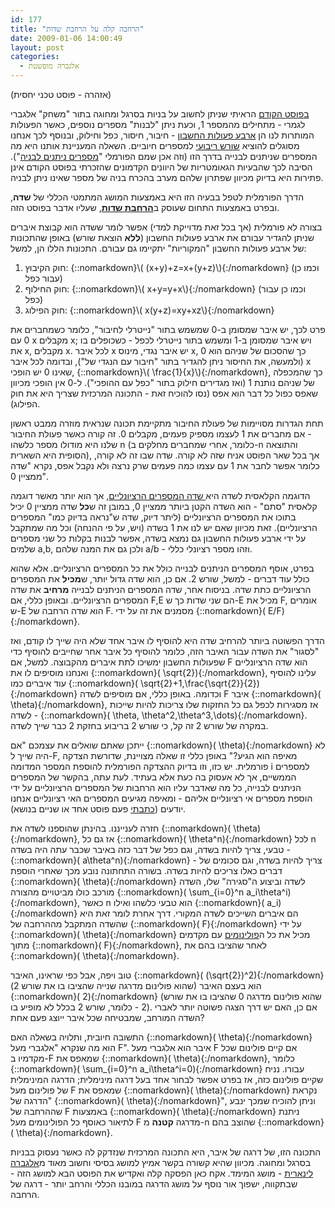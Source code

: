 ```yaml
---
id: 177
title: "הרחבה קלה על הרחבת שדות"
date: 2009-01-06 14:00:49
layout: post
categories: 
  - אלגברה מופשטת
---
```

(אזהרה - פוסט טכני יחסית)

<a href="http://www.gadial.net/?p=176">בפוסט הקודם</a> הראיתי שניתן לחשוב על בניות בסרגל ומחוגה בתור "משחק" אלגברי לגמרי - מתחילים מהמספר 1, וכעת ניתן "לבנות" מספרים נוספים, כאשר הפעולות המותרות לנו הן <a href="http://he.wikipedia.org/wiki/%D7%90%D7%A8%D7%91%D7%A2_%D7%A4%D7%A2%D7%95%D7%9C%D7%95%D7%AA_%D7%94%D7%97%D7%A9%D7%91%D7%95%D7%9F">ארבע פעולות החשבון</a> - חיבור, חיסור, כפל וחילוק, ובנוסף לכך אנחנו מסוגלים להוציא <a href="http://he.wikipedia.org/wiki/%D7%A9%D7%95%D7%A8%D7%A9_%D7%A8%D7%99%D7%91%D7%95%D7%A2%D7%99">שורש ריבועי</a> למספרים חיוביים. השאלה המעניינת אותנו היא מה המספרים שניתנים לבנייה בדרך הזו (וזה אכן שמם הפורמלי "<a href="http://en.wikipedia.org/wiki/Constructible_number">מספרים ניתנים לבניה</a>"). הסיבה לכך שהבעיות הגאומטריות של היוונים הקדמונים שהזכרתי בפוסט הקודם אינן פתירות היא בדיוק מכיוון שפתרון שלהם מערב בהכרח בניה של מספר שאינו ניתן לבניה.

הדרך הפורמלית לטפל בבעיה הזו היא באמצעות המושג המתמטי הכללי של <strong>שדה</strong>, ובפרט באמצעות התחום שעוסק ב<a href="http://he.wikipedia.org/wiki/%D7%94%D7%A8%D7%97%D7%91%D7%AA_%D7%A9%D7%93%D7%95%D7%AA"><strong>הרחבת שדות</strong></a>, שעליו אדבר בפוסט הזה.

בצורה לא פורמלית (אך בכל זאת מדוייקת למדי) אפשר לומר ששדה הוא קבוצת איברים שניתן להגדיר עבורם את ארבע פעולות החשבון (<strong>ללא</strong> הוצאת שורש) באופן שהתכונות של ארבע פעולות החשבון "המקוריות" יתקיימו גם עבורם. התכונות הללו הן, למשל:
<ol>
	<li>חוק הקיבוץ: {::nomarkdown}\( (x+y)+z=x+(y+z)\){:/nomarkdown} (וכמו כן עבור כפל)</li>
	<li>חוק החילוף: {::nomarkdown}\( x+y=y+x\){:/nomarkdown} (וכמו כן עבור כפל)</li>
	<li>חוק הפילוג: {::nomarkdown}\( x(y+z)=xy+xz\){:/nomarkdown}</li>
</ol>
פרט לכך, יש איבר שמסומן ב-0 שמשמש בתור "נייטרלי לחיבור", כלומר כשמחברים את 0 עם x מקבלים x; ויש איבר שמסומן ב-1 ומשמש בתור נייטרלי לכפל - כשכופלים בו את x, מקבלים x. לכל איבר x יש איבר נגדי, מינוס x, כך שהסכום של שניהם הוא 0 (ולמעשה, את החיסור ניתן להגדיר בתור "חיבור עם הנגדי של"), ובדומה לכל איבר x שאינו 0 יש הופכי, {::nomarkdown}\( \frac{1}{x}\){:/nomarkdown}, כך שהמכפלה של שניהם נותנת 1 (ואז מגדירים חילוק בתור "כפל עם ההופכי"). ל-0 אין הופכי מכיוון שאפס כפול כל דבר הוא אפס (נסו להוכיח זאת - התכונה המרכזית שצריך היא את חוק הפילוג).

תחת הגדרות מסויימות של פעולת החיבור מתקיימת תכונה שנראית מוזרה ממבט ראשון - אם מחברים את 1 לעצמו מספיק פעמים, מקבלים 0. זה קורה כאשר פעולת החיבור שלנו היא מודולו מספר כלשהו n (כלומר, אחרי שמחברים מחלקים ב-n והתוצאה הסופית היא השארית), אך בכל שאר הפוסט אניח שזה לא קורה. שדה שבו זה לא קורה, כלומר אפשר לחבר את 1 עם עצמו כמה פעמים שרק נרצה ולא נקבל אפס, נקרא "שדה ממציין 0".

הדוגמה הקלאסית לשדה היא<a href="http://he.wikipedia.org/wiki/%D7%A9%D7%93%D7%94_%D7%94%D7%9E%D7%A1%D7%A4%D7%A8%D7%99%D7%9D_%D7%94%D7%A8%D7%A6%D7%99%D7%95%D7%A0%D7%9C%D7%99%D7%99%D7%9D"> שדה המספרים הרציונליים</a>, אך הוא יותר מאשר דוגמה קלאסית "סתם" - הוא השדה הקטן ביותר ממציין 0, במובן זה ש<strong>כל</strong> שדה ממציין 0 יכיל בתוכו את המספרים הרציונליים (ליתר דיוק, שדה ש"נראה בדיוק כמו" המספרים הרציונליים). זאת מכיוון שאם יש לנו את 1 בשדה (ויש, על פי ההנחה) וכל מה שמתקבל על ידי ארבע פעולות החשבון גם נמצא בשדה, אפשר לבנות בקלות כל שני מספרים שלמים a,b, ולכן גם את המנה שלהם a/b - וזהו מספר רציונלי כללי.

בפרט, אוסף המספרים הניתנים לבנייה כולל את כל המספרים הרציונליים. אלא שהוא כולל עוד דברים - למשל, שורש 2. אם כן, הוא שדה גדול יותר, ש<strong>מכיל</strong> את המספרים הרציונליים כתת שדה. בניסוח אחר, שדה המספרים הניתנים לבנייה <strong>מרחיב</strong> את שדה המספרים הרציונליים. ובאופן כללי, אם F,E הם שני שדות כך ש-E מכיל את F, אומרים ש-E הוא שדה הרחבה של F. מסמנים את זה על ידי {::nomarkdown}\( E/F\){:/nomarkdown}.

הדרך הפשוטה ביותר להרחיב שדה היא להוסיף לו איבר אחד שלא היה שייך לו קודם, ואז "לסגור" את השדה עבור האיבר הזה, כלומר להוסיף כל איבר אחר שחייבים להוסיף כדי שפעולות החשבון ימשיכו לתת איברים מהקבוצה. למשל, אם F הוא שדה הרציונליים ואנחנו מוסיפים לו את {::nomarkdown}\( \sqrt{2}\){:/nomarkdown}, עלינו להוסיף עוד איברים כמו {::nomarkdown}\( \sqrt{2}+1,\frac{\sqrt{2}}{2}\){:/nomarkdown} וכדומה. באופן כללי, אם מוסיפים לשדה F איבר {::nomarkdown}\( \theta\){:/nomarkdown}, אז מסגירות לכפל גם כל החזקות שלו צריכות להיות שייכות לשדה - {::nomarkdown}\( \theta, \theta^2,\theta^3,\dots\){:/nomarkdown}. במקרה של שורש 2 זה קל, כי שורש 2 בריבוע בחזקת 2 כבר שייך לשדה.

ייתכן שאתם שואלים את עצמכם "אם {::nomarkdown}\( \theta\){:/nomarkdown} לא היה שייך ל-F, מאיפה הוא הגיע?" באופן כללי זו שאלה מצויינת, שדורשת הצדקה פורמלית. יש כזו, וזו בדיוק ההצדקה הפורמלית להוספת המספר המדומה i למספרים הממשיים, אך לא אעסוק בה כעת אלא בעתיד. לעת עתה, בהקשר של המספרים הניתנים לבנייה, כל מה שאדבר עליו הוא הרחבות של המספרים הרציונליים על ידי הוספת מספרים אי רציונליים אליהם - ומאיפה מגיעים המספרים האי רציונליים אנחנו יודעים (<a href="http://www.gadial.net/?p=29">כתבתי</a> פעם פוסט אחד או שניים בנושא).

חזרה לענייננו. בהינתן שהוספנו לשדה את {::nomarkdown}\( \theta\){:/nomarkdown}, אז גם כל {::nomarkdown}\( \theta^n\){:/nomarkdown} לכל n טבעי, צריך להיות בשדה, וגם כפל של דבר כזה באיבר שכבר עתה היה בשדה - {::nomarkdown}\( a\theta^n\){:/nomarkdown} - צריך להיות בשדה, וגם סכומים של דברים כאלו צריכים להיות בשדה. בשורה התחתונה נובע מכך שאחרי הוספת {::nomarkdown}\( \theta\){:/nomarkdown} לשדה וביצוע ה"סגירה" שלו, השדה מורכב כולו מביטויים מהצורה {::nomarkdown}\( \sum_{i=0}^n a_i\theta^i\){:/nomarkdown}, כאשר n הוא טבעי כלשהו ואילו {::nomarkdown}\( a_i\){:/nomarkdown} הם איברים השייכים לשדה המקורי. דרך אחרת לומר זאת היא שהשדה המתקבל מההרחבה של {::nomarkdown}\( F\){:/nomarkdown} על ידי {::nomarkdown}\( \theta\){:/nomarkdown} מכיל את כל ה<a href="http://he.wikipedia.org/wiki/%D7%A4%D7%95%D7%9C%D7%99%D7%A0%D7%95%D7%9D">פולינומים</a> עם מקדמים מתוך {::nomarkdown}\( F\){:/nomarkdown}, לאחר שהציבו בהם את {::nomarkdown}\( \theta\){:/nomarkdown}.

טוב ויפה, אבל כפי שראינו, האיבר {::nomarkdown}\( (\sqrt{2})^2\){:/nomarkdown} (שהוא פולינום מדרגה שנייה שהציבו בו את שורש 2) הוא בעצם האיבר {::nomarkdown}\( 2\){:/nomarkdown} (שהוא פולינום מדרגה 0 שהציבו בו את שורש 2 - כלומר, שורש 2 בכלל לא מופיע בו). אם כן, האם יש דרך הצגה פשוטה יותר לאברי השדה המורחב, שמבטיחה שכל איבר ייוצג פעם אחת?

התשובה חיובית, ותלויה בשאלה האם {::nomarkdown}\( \theta\){:/nomarkdown} הוא מה שנקרא "אלגברי מעל F". איבר הוא אלגברי מעל F אם קיים פולינום שכל מקדמיו ב-F שמאפס את {::nomarkdown}\( \theta\){:/nomarkdown}, כלומר {::nomarkdown}\( \sum_{i=0}^n a_i\theta^i=0\){:/nomarkdown} עבורו. נניח שקיים פולינום כזה, אז בפרט אפשר לבחור אחד בעל דרגה מינימלית; הדרגה המינימלית של פולינום מעל F שמאפס את {::nomarkdown}\( \theta\){:/nomarkdown} נקראת "הדרגה של {::nomarkdown}\( \theta\){:/nomarkdown}", וניתן להוכיח שמכך ינבע שההרחבה של F באמצעות {::nomarkdown}\( \theta\){:/nomarkdown} ניתנת לתיאור כאוסף כל הפולינומים מעל F מדרגה <strong>קטנה</strong> מ-n שהוצב בהם {::nomarkdown}\( \theta\){:/nomarkdown}.

התכונה הזו, של דרגה של איבר, היא התכונה המרכזית שנזדקק לה כאשר נעסוק בבניות בסרגל ומחוגה. מכיוון שהיא קשורה בקשר אמיץ למושג בסיסי וחשוב מאוד מ<a href="http://he.wikipedia.org/wiki/%D7%90%D7%9C%D7%92%D7%91%D7%A8%D7%94_%D7%9C%D7%99%D7%A0%D7%90%D7%A8%D7%99%D7%AA">אלגברה לינארית</a> - מושג המימד. אקח כאן הפסקה קלה ואקדיש את הפוסט הבא למושג הזה - שבתקווה, ישפוך אור נוסף על מושג הדרגה במובנו הכללי והרחב יותר - דרגה של הרחבה.
